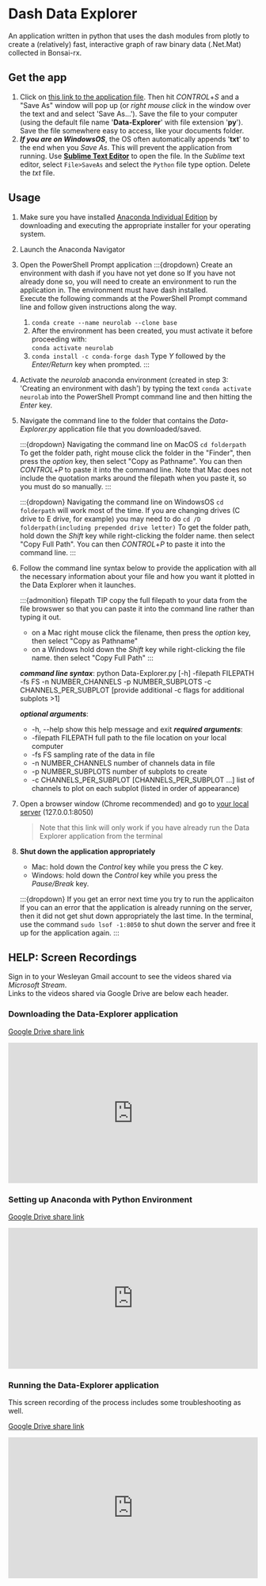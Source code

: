 # Dash Data Explorer

An application written in python that uses the dash modules from plotly to create a (relatively) fast, interactive graph of raw binary data (.Net.Mat) collected in Bonsai-rx. 

## Get the app

1. Click on [this link to the application file](https://raw.githubusercontent.com/neurologic/Neurophysiology-Lab/main/howto/Data-Explorer.py). Then hit *CONTROL*+*S* and a "Save As" window will pop up (or *right mouse click* in the window over the text and and select 'Save As...'). Save the file to your computer (using the default file name '**Data-Explorer**' with file extension '**py**'). Save the file somewhere easy to access, like your documents folder.
2. ***If you are on WindowsOS***, the OS often automatically appends '**txt**' to the end when you *Save As*. This will prevent the application from running. Use [**Sublime Text Editor**](https://www.sublimetext.com/) to open the file. In the *Sublime* text editor, select ```File>SaveAs``` and select the ```Python``` file type option. Delete the *txt* file.

##  Usage

1. Make sure you have installed [Anaconda Individual Edition](https://www.anaconda.com/products/distribution) by downloading and executing the appropriate installer for your operating system.
2. Launch the Anaconda Navigator
3. Open the PowerShell Prompt application
	:::{dropdown} Create an environment with dash if you have not yet done so
	If you have not already done so, you will need to create an environment to run the application in. The environment must have dash installed.  
	Execute the following commands at the PowerShell Prompt command line and follow given instructions along the way.  
	1. ```conda create --name neurolab --clone base```  
	2. After the environment has been created, you must activate it before proceeding with:  
	```conda activate neurolab``` 
	3. ```conda install -c conda-forge dash``` 
	Type *Y* followed by the *Enter/Return* key when prompted.
	:::
4. Activate the *neurolab* anaconda environment (created in step 3: 'Creating an environment with dash') by typing the text ```conda activate neurolab``` into the PowerShell Prompt command line and then hitting the *Enter* key. 
5. Navigate the command line to the folder that contains the *Data-Explorer.py* application file that you downloaded/saved.

	:::{dropdown} Navigating the command line on MacOS
	```cd folderpath```  
	To get the folder path, right mouse click the folder in the "Finder", then press the *option* key, then select "Copy as Pathname". You can then *CONTROL*+*P* to paste it into the command line. Note that Mac does not include the quotation marks around the filepath when you paste it, so you must do so manually.
	:::

	:::{dropdown} Navigating the command line on WindowsOS
	```cd folderpath```  will work most of the time. If you are changing drives (C drive to E drive, for example) you may need to do ```cd /D folderpath(including prepended drive letter)``` 
	To get the folder path, hold down the *Shift* key while right-clicking the folder name. then select "Copy Full Path". You can then *CONTROL*+*P* to paste it into the command line.
	:::

6. Follow the command line syntax below to provide the application with all the necessary information about your file and how you want it plotted in the Data Explorer when it launches. 

	:::{admonition} filepath TIP
	copy the full filepath to your data from the file browswer so that you can paste it into the command line rather than typing it out.
	- on a Mac right mouse click the filename, then press the *option* key, then select "Copy as Pathname"
	- on a Windows hold down the *Shift* key while right-clicking the file name. then select "Copy Full Path"
	:::

	***command line syntax***: python Data-Explorer\.py [-h] -filepath FILEPATH -fs FS -n NUMBER_CHANNELS -p NUMBER_SUBPLOTS -c
	                    CHANNELS_PER_SUBPLOT [provide additional -c flags for additional subplots >1]

	***optional arguments***:
	- -h, --help            show this help message and exit
	***required arguments***:
	- -filepath FILEPATH    full path to the file location on your local computer
	- -fs FS                sampling rate of the data in file
	- -n NUMBER_CHANNELS    number of channels data in file
	- -p NUMBER_SUBPLOTS    number of subplots to create
	- -c CHANNELS_PER_SUBPLOT [CHANNELS_PER_SUBPLOT ...]
	                        list of channels to plot on each subplot (listed in order of
	                        appearance)

7. Open a browser window (Chrome recommended) and go to [your local server](http://127.0.0.1:8050/) (127.0.0.1:8050)
	  > Note that this link will only work if you have already run the Data Explorer application from the terminal
8. **Shut down the application appropriately** 
	- Mac: hold down the *Control* key while you press the *C* key. 
	- Windows: hold down the *Control* key while you press the *Pause/Break* key. 

	:::{dropdown} If you get an error next time you try to run the applicaiton
	If you can an error that the application is already running on the server, then it did not get shut down appropriately the last time. In the terminal, use the command ```sudo lsof -1:8050``` to shut down the server and free it up for the application again. 
	:::

## HELP: Screen Recordings

Sign in to your Wesleyan Gmail account to see the videos shared via *Microsoft Stream*.  
Links to the videos shared via Google Drive are below each header.  

### Downloading the Data-Explorer application

[Google Drive share link](https://drive.google.com/file/d/19TQhdG2ghHtebo5ydBwdubMtQs7N-fEB/view?usp=sharing)

<div style='max-width: 640px'><div style='position: relative; padding-bottom: 56.25%; height: 0; overflow: hidden;'><iframe width="640" height="360" src="https://web.microsoftstream.com/embed/video/a5a745ea-8532-4b5d-a2a4-51b7593abe9f?autoplay=false&showinfo=true" allowfullscreen style="border:none; position: absolute; top: 0; left: 0; right: 0; bottom: 0; height: 100%; max-width: 100%;"></iframe></div></div>

### Setting up Anaconda with Python Environment

[Google Drive share link](https://drive.google.com/file/d/1I1TQeN5JVk0kIw2RvcyqMLCiazTQoCIt/view?usp=sharing)

<div style='max-width: 640px'><div style='position: relative; padding-bottom: 56.25%; height: 0; overflow: hidden;'><iframe width="640" height="360" src="https://web.microsoftstream.com/embed/video/a11ed7de-e722-444e-8306-6e7cf440b2c2?autoplay=false&showinfo=true" allowfullscreen style="border:none; position: absolute; top: 0; left: 0; right: 0; bottom: 0; height: 100%; max-width: 100%;"></iframe></div></div>

### Running the Data-Explorer application

This screen recording of the process includes some troubleshooting as well. 

[Google Drive share link](https://drive.google.com/file/d/17FdCjo2DAc4HyP6eCvRD2-_BEh1ZihJq/view?usp=sharing)

<div style='max-width: 640px'><div style='position: relative; padding-bottom: 56.25%; height: 0; overflow: hidden;'><iframe width="640" height="360" src="https://web.microsoftstream.com/embed/video/1e19f822-6f38-4850-abf1-635a88390661?autoplay=false&showinfo=true" allowfullscreen style="border:none; position: absolute; top: 0; left: 0; right: 0; bottom: 0; height: 100%; max-width: 100%;"></iframe></div></div>
